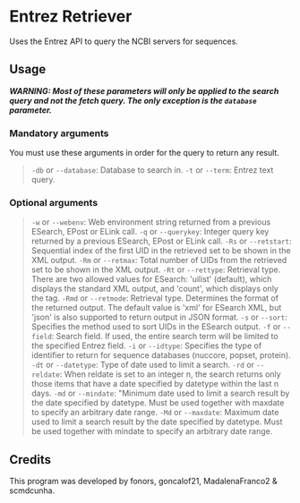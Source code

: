 # Entrez Retriever
Uses the Entrez API to query the NCBI servers for sequences.

## Usage
***WARNING: Most of these parameters will only be applied to the search query and not the fetch query. The only exception is the `database` parameter.***

### Mandatory arguments
You must use these arguments in order for the query to return any result.

>`-db` or `--database`: Database to search in.
>`-t` or `--term`: Entrez text query.

### Optional arguments

>`-w` or `--webenv`: Web environment string returned from a previous ESearch, EPost or ELink call.
>`-q` or `--querykey`: Integer query key returned by a previous ESearch, EPost or ELink call.
>`-Rs` or `--retstart`: Sequential index of the first UID in the retrieved set to be shown in the XML output.
>`-Rm` or `--retmax`: Total number of UIDs from the retrieved set to be shown in the XML output.
>`-Rt` or `--rettype`: Retrieval type. There are two allowed values for ESearch: 'uilist' (default), which displays the standard XML output, and 'count', which displays only the **<Count>** tag.
>`-Rmd` or `--retmode`: Retrieval type. Determines the format of the returned output. The default value is 'xml' for ESearch XML, but 'json' is also supported to return output in JSON format.
>`-s` or `--sort`: Specifies the method used to sort UIDs in the ESearch output.
>`-f` or `--field`: Search field. If used, the entire search term will be limited to the specified Entrez field.
>`-i` or `--idtype`: Specifies the type of identifier to return for sequence databases (nuccore, popset, protein).
>`-dt` or `--datetype`: Type of date used to limit a search.
>`-rd` or `--reldate`: When reldate is set to an integer n, the search returns only those items that have a date specified by datetype within the last n days.
>`-md` or `--mindate`: "Minimum date used to limit a search result by the date specified by datetype. Must be used together with maxdate to specify an arbitrary date range.
>`-Md` or `--maxdate`: Maximum date used to limit a search result by the date specified by datetype. Must be used together with mindate to specify an arbitrary date range.

## Credits
This program was developed by fonors, goncalof21, MadalenaFranco2 & scmdcunha.
